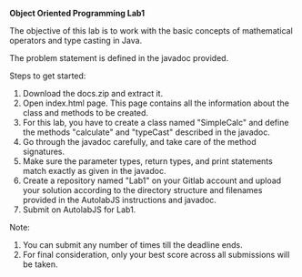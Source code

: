 **Object Oriented Programming Lab1**

The objective of this lab is to work with the basic concepts of 
mathematical operators and type casting in Java.<br>

The problem statement is defined in the javadoc provided.<br>

Steps to get started:
1. Download the docs.zip and extract it.
2. Open index.html page. This page contains all the information about the class and methods to be created. 
3. For this lab, you have to create a class named "SimpleCalc" and define the methods "calculate" and "typeCast" described in the javadoc.
4. Go through the javadoc carefully, and take care of the method signatures. 
5. Make sure the parameter types, return types, and print statements match exactly as given in the javadoc. 
6. Create a repository named "Lab1" on your Gitlab account and upload your solution according to the directory structure and 
   filenames provided in the AutolabJS instructions and javadoc.
7. Submit on AutolabJS for Lab1.

Note: 
1. You can submit any number of times till the deadline ends. 
2. For final consideration, only your best score across all submissions will be taken.


